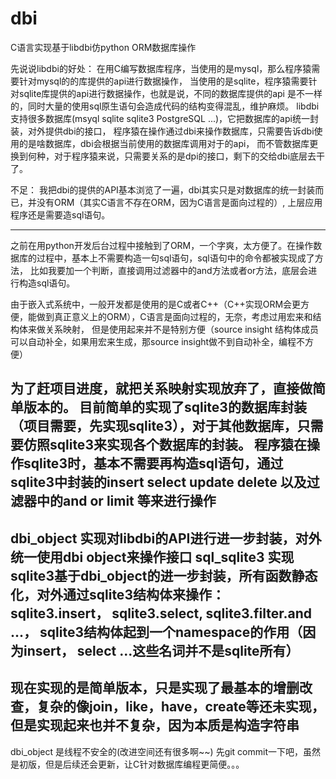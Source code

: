 # dbi
C语言实现基于libdbi仿python ORM数据库操作

先说说libdbi的好处：
	在用C编写数据库程序，当使用的是mysql，那么程序猿需要针对mysql的的库提供的api进行数据操作，
	当使用的是sqlite，程序猿需要针对sqlite库提供的api进行数据操作，也就是说，不同的数据库提供的api
	是不一样的，同时大量的使用sql原生语句会造成代码的结构变得混乱，维护麻烦。
	libdbi支持很多数据库(msyql sqlite sqlite3 PostgreSQL ...)，它把数据库的api统一封装，对外提供dbi的接口，
	程序猿在操作通过dbi来操作数据库，只需要告诉dbi使用的是啥数据库，dbi会根据当前使用的数据库调用对于的api，
	而不管数据库更换到何种，对于程序猿来说，只需要关系的是dpi的接口，剩下的交给dbi底层去干了。

不足：	
	我把dbi的提供的API基本浏览了一遍，dbi其实只是对数据库的统一封装而已，并没有ORM（其实C语言不存在ORM，因为C语言是面向过程的）,
	上层应用程序还是需要造sql语句。

------------------------------------------------
之前在用python开发后台过程中接触到了ORM，一个字爽，太方便了。在操作数据库的过程中，基本上不需要构造一句sql语句，sql语句中的命令都被实现成了方法，
比如我要加一个判断，直接调用过滤器中的and方法或者or方法，底层会进行构造sql语句。

由于嵌入式系统中，一般开发都是使用的是C或者C++（C++实现ORM会更方便，能做到真正意义上的ORM），C语言是面向过程的，无奈，考虑过用宏来和结构体来做关系映射，
但是使用起来并不是特别方便（source insight 结构体成员可以自动补全，如果用宏来生成，那source insight做不到自动补全，编程不方便）

为了赶项目进度，就把关系映射实现放弃了，直接做简单版本的。
目前简单的实现了sqlite3的数据库封装（项目需要，先实现sqlite3），对于其他数据库，只需要仿照sqlite3来实现各个数据库的封装。
程序猿在操作sqlite3时，基本不需要再构造sql语句，通过sqlite3中封装的insert select update delete 以及过滤器中的and or limit 等来进行操作
--------------------------------------------------
dbi_object 实现对libdbi的API进行进一步封装，对外统一使用dbi object来操作接口
sql_sqlite3 实现sqlite3基于dbi_object的进一步封装，所有函数静态化，对外通过sqlite3结构体来操作：
	sqlite3.insert， sqlite3.select, sqlite3.filter.and ...，
	sqlite3结构体起到一个namespace的作用（因为insert， select ...这些名词并不是sqlite所有）
--------------------------------------------------
现在实现的是简单版本，只是实现了最基本的增删改查，复杂的像join，like，have，create等还未实现，但是实现起来也并不复杂，因为本质是构造字符串
--------------------------------------------------
dbi_object 是线程不安全的(改进空间还有很多啊~~)
先git commit一下吧，虽然是初版，但是后续还会更新，让C针对数据库编程更简便。。。


